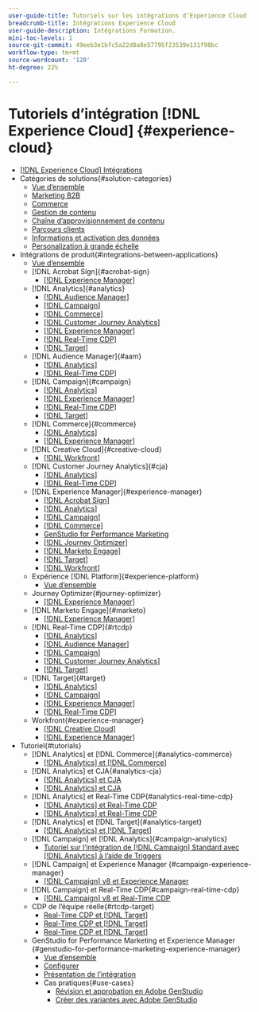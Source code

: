 ```yaml
---
user-guide-title: Tutoriels sur les intégrations d’Experience Cloud
breadcrumb-title: Intégrations Experience Cloud
user-guide-description: Intégrations Formation.
mini-toc-levels: 1
source-git-commit: 49eeb3e1bfc5a22d8a8e57795f23539e131f98bc
workflow-type: tm+mt
source-wordcount: '120'
ht-degree: 22%

---
```



# Tutoriels d’intégration [!DNL Experience Cloud] {#experience-cloud}

+ [[!DNL Experience Cloud] Intégrations](./overview.md)
+ Catégories de solutions{#solution-categories}
   + [Vue d’ensemble](./solution-categories/overview.md)
   + [Marketing B2B](./solution-categories/b2b.md)
   + [Commerce](./solution-categories/commerce.md)
   + [Gestion de contenu](./solution-categories/content-management.md)
   + [Chaîne d’approvisionnement de contenu](./solution-categories/content-supply-chain.md)
   + [Parcours clients](./solution-categories/customer-journeys.md)
   + [Informations et activation des données](./solution-categories/data-insights.md)
   + [Personalization à grande échelle](./solution-categories/personalization.md)
+ Intégrations de produit{#integrations-between-applications}
   + [Vue d’ensemble](./integrations-between-applications/overview.md)
   + [!DNL Acrobat Sign]{#acrobat-sign}
      + [[!DNL Experience Manager]](./integrations-between-applications/acrobat-sign/acrobat-sign-experience-manager.md)
   + [!DNL Analytics]{#analytics}
      + [[!DNL Audience Manager]](./integrations-between-applications/analytics/analytics-aam.md)
      + [[!DNL Campaign]](./integrations-between-applications/analytics/analytics-campaign.md)
      + [[!DNL Commerce]](./integrations-between-applications/analytics/analytics-commerce.md)
      + [[!DNL Customer Journey Analytics]](./integrations-between-applications/analytics/analytics-customer-journey-analytics.md)
      + [[!DNL Experience Manager]](./integrations-between-applications/analytics/analytics-experience-manager.md)
      + [[!DNL Real-Time CDP]](./integrations-between-applications/analytics/analytics-rtcdp.md)
      + [[!DNL Target]](./integrations-between-applications/analytics/analytics-target.md)
   + [!DNL Audience Manager]{#aam}
      + [[!DNL Analytics]](./integrations-between-applications/aam/aam-analytics.md)
      + [[!DNL Real-Time CDP]](./integrations-between-applications/aam/aam-rtcdp.md)
   + [!DNL Campaign]{#campaign}
      + [[!DNL Analytics]](./integrations-between-applications/campaign/campaign-analytics.md)
      + [[!DNL Experience Manager]](./integrations-between-applications/campaign/campaign-experience-manager.md)
      + [[!DNL Real-Time CDP]](./integrations-between-applications/campaign/campaign-rtcdp.md)
      + [[!DNL Target]](./integrations-between-applications/campaign/campaign-target.md)
   + [!DNL Commerce]{#commerce}
      + [[!DNL Analytics]](./integrations-between-applications/commerce/commerce-analytics.md)
      + [[!DNL Experience Manager]](./integrations-between-applications/commerce/commerce-experience-manager.md)
   + [!DNL Creative Cloud]{#creative-cloud}
      + [[!DNL Workfront]](./integrations-between-applications/creative-cloud/creative-cloud-workfront.md)
   + [!DNL Customer Journey Analytics]{#cja}
      + [[!DNL Analytics]](./integrations-between-applications/cja/customer-journey-analytics-analytics.md)
      + [[!DNL Real-Time CDP]](./integrations-between-applications/cja/cja-rtcdp.md)
   + [!DNL Experience Manager]{#experience-manager}
      + [[!DNL Acrobat Sign]](./integrations-between-applications/experience-manager/experience-manager-acrobat-sign.md)
      + [[!DNL Analytics]](./integrations-between-applications/experience-manager/experience-manager-analytics.md)
      + [[!DNL Campaign]](./integrations-between-applications/experience-manager/experience-manager-campaign.md)
      + [[!DNL Commerce]](./integrations-between-applications/experience-manager/experience-manager-commerce.md)
      + [GenStudio for Performance Marketing](./integrations-between-applications/experience-manager/experience-manager-genstudio-for-performance-marketing.md)
      + [[!DNL Journey Optimizer]](./integrations-between-applications/experience-manager/experience-manager-journey-optimizer.md)
      + [[!DNL Marketo Engage]](./integrations-between-applications/experience-manager/experience-manager-marketo.md)
      + [[!DNL Target]](./integrations-between-applications/experience-manager/experience-manager-target.md)
      + [[!DNL Workfront]](./integrations-between-applications/experience-manager/experience-manager-workfront.md)
   + Expérience [!DNL Platform]{#experience-platform}
      + [Vue d’ensemble](./integrations-between-applications/experience-platform/platform.md)
   + Journey Optimizer{#journey-optimizer}
      + [[!DNL Experience Manager]](./integrations-between-applications/journey-optimizer/journey-optimizer-experience-manager.md)
   + [!DNL Marketo Engage]{#marketo}
      + [[!DNL Experience Manager]](./integrations-between-applications/marketo/marketo-experience-manager.md)
   + [!DNL Real-Time CDP]{#rtcdp}
      + [[!DNL Analytics]](./integrations-between-applications/rtcdp/rtcdp-analytics.md)
      + [[!DNL Audience Manager]](./integrations-between-applications/rtcdp/rtcdp-aam.md)
      + [[!DNL Campaign]](./integrations-between-applications/rtcdp/rtcdp-campaign.md)
      + [[!DNL Customer Journey Analytics]](./integrations-between-applications/rtcdp/rtcdp-cja.md)
      + [[!DNL Target]](./integrations-between-applications/rtcdp/rtcdp-target.md)
   + [!DNL Target]{#target}
      + [[!DNL Analytics]](./integrations-between-applications/target/target-analytics.md)
      + [[!DNL Campaign]](./integrations-between-applications/target/target-campaign.md)
      + [[!DNL Experience Manager]](./integrations-between-applications/target/target-experience-manager.md)
      + [[!DNL Real-Time CDP]](./integrations-between-applications/target/target-rtcdp.md)
   + Workfront{#experience-manager}
      + [[!DNL Creative Cloud]](./integrations-between-applications/workfront/workfront-creative-cloud.md)
      + [[!DNL Experience Manager]](./integrations-between-applications/workfront/workfront-experience-manager.md)
+ Tutoriel{#tutorials}
   + [!DNL Analytics] et [!DNL Commerce]{#analytics-commerce}
      + [[!DNL Analytics] et [!DNL Commerce]](./tutorials/analytics-commerce/analytics-commerce.md)
   + [!DNL Analytics] et CJA{#analytics-cja}
      + [[!DNL Analytics] et CJA](./tutorials/analytics-cja/experience-platform-edge.md)
      + [[!DNL Analytics] et CJA](./tutorials/analytics-cja/experience-platform-source-connector.md)
   + [!DNL Analytics] et Real-Time CDP{#analytics-real-time-cdp}
      + [[!DNL Analytics] et Real-Time CDP](./tutorials/analytics-rtcdp/experience-platform-edge.md)
      + [[!DNL Analytics] et Real-Time CDP](./tutorials/analytics-rtcdp/experience-platform-source-connector.md)
   + [!DNL Analytics] et [!DNL Target]{#analytics-target}
      + [[!DNL Analytics] et [!DNL Target]](./tutorials/analytics-target/analytics-target.md)
   + [!DNL Campaign] et [!DNL Analytics]{#campaign-analytics}
      + [Tutoriel sur l’intégration de  [!DNL Campaign] Standard avec  [!DNL Analytics]  à l’aide de Triggers](./tutorials/campaign-analytics/campaign-analytics-trigger.md)
   + [!DNL Campaign] et Experience Manager {#campaign-experience-manager}
      + [[!DNL Campaign] v8 et Experience Manager](./tutorials/campaign-aem/campaign-v8-with-experience-manager.md)
   + [!DNL Campaign] et Real-Time CDP{#campaign-real-time-cdp}
      + [[!DNL Campaign] v8 et Real-Time CDP](./tutorials/campaign-rtcdp/campaign-v8-real-time-cdp.md)
   + CDP de l’équipe réelle{#rtcdp-target}
      + [Real-Time CDP et [!DNL Target]](./tutorials/rtcdp-target/web-sdk-and-target-destination.md)
      + [Real-Time CDP et [!DNL Target]](./tutorials/rtcdp-target/mobile-sdk-and-target-destination.md)
      + [Real-Time CDP et [!DNL Target]](./tutorials/rtcdp-target/atjs-and-target-destination.md)
   + GenStudio for Performance Marketing et Experience Manager {#genstudio-for-performance-marketing-experience-manager}
      + [Vue d’ensemble](./tutorials/aem-genstudio-for-performance-marketing/overview.md)
      + [Configurer](./tutorials/aem-genstudio-for-performance-marketing/setup.md)
      + [Présentation de l’intégration](./tutorials/aem-genstudio-for-performance-marketing/integration-walkthrough.md)
      + Cas pratiques{#use-cases}
         + [Révision et approbation en Adobe GenStudio](./tutorials/aem-genstudio-for-performance-marketing/use-case-1.md)
         + [Créer des variantes avec Adobe GenStudio](./tutorials/aem-genstudio-for-performance-marketing/use-case-2.md)

